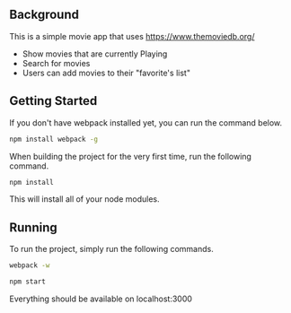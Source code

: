 ## Background
This is a simple movie app that uses https://www.themoviedb.org/
- Show movies that are currently Playing
- Search for movies
- Users can add movies to their "favorite's list"

## Getting Started
If you don't have webpack installed yet, you can run the command below.
```bash
npm install webpack -g
```


When building the project for the very first time, run the following command.
```bash
npm install
```

This will install all of your node modules.

## Running
To run the project, simply run the following commands.
```bash
webpack -w
```
```bash
npm start
```

Everything should be available on localhost:3000
